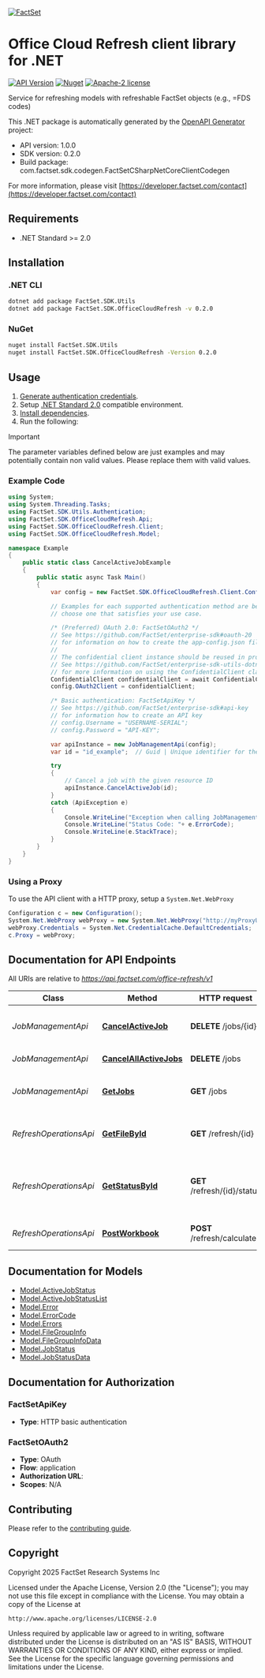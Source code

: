 [![FactSet](https://raw.githubusercontent.com/factset/enterprise-sdk/main/docs/images/factset-logo.svg)](https://www.factset.com)

# Office Cloud Refresh client library for .NET

[![API Version](https://img.shields.io/badge/api-v1.0.0-blue)](https://developer.factset.com/api-catalog/)
[![Nuget](https://img.shields.io/badge/nuget-v0.2.0-orange)](https://www.nuget.org/packages/FactSet.SDK.OfficeCloudRefresh/0.2.0)
[![Apache-2 license](https://img.shields.io/badge/license-Apache2-brightgreen.svg)](https://www.apache.org/licenses/LICENSE-2.0)

Service for refreshing models with refreshable FactSet objects (e.g., =FDS codes)

This .NET package is automatically generated by the [OpenAPI Generator](https://openapi-generator.tech) project:

- API version: 1.0.0
- SDK version: 0.2.0
- Build package: com.factset.sdk.codegen.FactSetCSharpNetCoreClientCodegen

For more information, please visit [https://developer.factset.com/contact](https://developer.factset.com/contact)

## Requirements

* .NET Standard >= 2.0

## Installation

### .NET CLI

```bash
dotnet add package FactSet.SDK.Utils
dotnet add package FactSet.SDK.OfficeCloudRefresh -v 0.2.0
```

### NuGet

```bash
nuget install FactSet.SDK.Utils
nuget install FactSet.SDK.OfficeCloudRefresh -Version 0.2.0
```

## Usage

1. [Generate authentication credentials](../../../../README.md#authentication).
2. Setup [.NET Standard 2.0](https://docs.microsoft.com/en-us/dotnet/standard/net-standard?tabs=net-standard-2-0) compatible environment.
3. [Install dependencies](#installation).
4. Run the following:

> [!IMPORTANT]
> The parameter variables defined below are just examples and may potentially contain non valid values. Please replace them with valid values.

### Example Code

```csharp
using System;
using System.Threading.Tasks;
using FactSet.SDK.Utils.Authentication;
using FactSet.SDK.OfficeCloudRefresh.Api;
using FactSet.SDK.OfficeCloudRefresh.Client;
using FactSet.SDK.OfficeCloudRefresh.Model;

namespace Example
{
    public static class CancelActiveJobExample
    {
        public static async Task Main()
        {
            var config = new FactSet.SDK.OfficeCloudRefresh.Client.Configuration();

            // Examples for each supported authentication method are below,
            // choose one that satisfies your use case.

            /* (Preferred) OAuth 2.0: FactSetOAuth2 */
            // See https://github.com/FactSet/enterprise-sdk#oauth-20
            // for information on how to create the app-config.json file
            //
            // The confidential client instance should be reused in production environments.
            // See https://github.com/FactSet/enterprise-sdk-utils-dotnet#authentication
            // for more information on using the ConfidentialClient class
            ConfidentialClient confidentialClient = await ConfidentialClient.CreateAsync("/path/to/app-config.json");
            config.OAuth2Client = confidentialClient;

            /* Basic authentication: FactSetApiKey */
            // See https://github.com/FactSet/enterprise-sdk#api-key
            // for information how to create an API key
            // config.Username = "USERNAME-SERIAL";
            // config.Password = "API-KEY";

            var apiInstance = new JobManagementApi(config);
            var id = "id_example";  // Guid | Unique identifier for the job (resource ID returned from FactSet).

            try
            {
                // Cancel a job with the given resource ID
                apiInstance.CancelActiveJob(id);
            }
            catch (ApiException e)
            {
                Console.WriteLine("Exception when calling JobManagementApi.CancelActiveJob: " + e.Message );
                Console.WriteLine("Status Code: "+ e.ErrorCode);
                Console.WriteLine(e.StackTrace);
            }
        }
    }
}
```

### Using a Proxy

To use the API client with a HTTP proxy, setup a `System.Net.WebProxy`

```csharp
Configuration c = new Configuration();
System.Net.WebProxy webProxy = new System.Net.WebProxy("http://myProxyUrl:80/");
webProxy.Credentials = System.Net.CredentialCache.DefaultCredentials;
c.Proxy = webProxy;
```

## Documentation for API Endpoints

All URIs are relative to *https://api.factset.com/office-refresh/v1*

Class | Method | HTTP request | Description
------------ | ------------- | ------------- | -------------
*JobManagementApi* | [**CancelActiveJob**](https://github.com/FactSet/enterprise-sdk/tree/main/code/dotnet/OfficeCloudRefresh/v1/docs/JobManagementApi.md#cancelactivejob) | **DELETE** /jobs/{id} | Cancel a job with the given resource ID
*JobManagementApi* | [**CancelAllActiveJobs**](https://github.com/FactSet/enterprise-sdk/tree/main/code/dotnet/OfficeCloudRefresh/v1/docs/JobManagementApi.md#cancelallactivejobs) | **DELETE** /jobs | Cancel all active jobs
*JobManagementApi* | [**GetJobs**](https://github.com/FactSet/enterprise-sdk/tree/main/code/dotnet/OfficeCloudRefresh/v1/docs/JobManagementApi.md#getjobs) | **GET** /jobs | Get information on all active jobs
*RefreshOperationsApi* | [**GetFileById**](https://github.com/FactSet/enterprise-sdk/tree/main/code/dotnet/OfficeCloudRefresh/v1/docs/RefreshOperationsApi.md#getfilebyid) | **GET** /refresh/{id} | Retrieve a calculated file by resource ID.
*RefreshOperationsApi* | [**GetStatusById**](https://github.com/FactSet/enterprise-sdk/tree/main/code/dotnet/OfficeCloudRefresh/v1/docs/RefreshOperationsApi.md#getstatusbyid) | **GET** /refresh/{id}/status | Get the status of the refresh job with the given resource ID
*RefreshOperationsApi* | [**PostWorkbook**](https://github.com/FactSet/enterprise-sdk/tree/main/code/dotnet/OfficeCloudRefresh/v1/docs/RefreshOperationsApi.md#postworkbook) | **POST** /refresh/calculate | Refresh a spreadsheet file


## Documentation for Models

 - [Model.ActiveJobStatus](https://github.com/FactSet/enterprise-sdk/tree/main/code/dotnet/OfficeCloudRefresh/v1/docs/ActiveJobStatus.md)
 - [Model.ActiveJobStatusList](https://github.com/FactSet/enterprise-sdk/tree/main/code/dotnet/OfficeCloudRefresh/v1/docs/ActiveJobStatusList.md)
 - [Model.Error](https://github.com/FactSet/enterprise-sdk/tree/main/code/dotnet/OfficeCloudRefresh/v1/docs/Error.md)
 - [Model.ErrorCode](https://github.com/FactSet/enterprise-sdk/tree/main/code/dotnet/OfficeCloudRefresh/v1/docs/ErrorCode.md)
 - [Model.Errors](https://github.com/FactSet/enterprise-sdk/tree/main/code/dotnet/OfficeCloudRefresh/v1/docs/Errors.md)
 - [Model.FileGroupInfo](https://github.com/FactSet/enterprise-sdk/tree/main/code/dotnet/OfficeCloudRefresh/v1/docs/FileGroupInfo.md)
 - [Model.FileGroupInfoData](https://github.com/FactSet/enterprise-sdk/tree/main/code/dotnet/OfficeCloudRefresh/v1/docs/FileGroupInfoData.md)
 - [Model.JobStatus](https://github.com/FactSet/enterprise-sdk/tree/main/code/dotnet/OfficeCloudRefresh/v1/docs/JobStatus.md)
 - [Model.JobStatusData](https://github.com/FactSet/enterprise-sdk/tree/main/code/dotnet/OfficeCloudRefresh/v1/docs/JobStatusData.md)


## Documentation for Authorization


### FactSetApiKey

- **Type**: HTTP basic authentication


### FactSetOAuth2

- **Type**: OAuth
- **Flow**: application
- **Authorization URL**: 
- **Scopes**: N/A


## Contributing

Please refer to the [contributing guide](../../../../CONTRIBUTING.md).

## Copyright

Copyright 2025 FactSet Research Systems Inc

Licensed under the Apache License, Version 2.0 (the "License");
you may not use this file except in compliance with the License.
You may obtain a copy of the License at

    http://www.apache.org/licenses/LICENSE-2.0

Unless required by applicable law or agreed to in writing, software
distributed under the License is distributed on an "AS IS" BASIS,
WITHOUT WARRANTIES OR CONDITIONS OF ANY KIND, either express or implied.
See the License for the specific language governing permissions and
limitations under the License.
